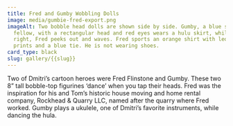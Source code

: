 ```yaml
---
title: Fred and Gumby Wobbling Dolls
image: media/gumbie-fred-export.png
imageAlt: Two bobble head dolls are shown side by side. Gumby, a blue skinned
  fellow, with a rectangular head and red eyes wears a hulu skirt, while to his
  right, Fred peeks out and waves. Fred sports an orange shirt with leopard
  prints and a blue tie. He is not wearing shoes.
card_type: black
slug: gallery/{{slug}}
---
```

Two of Dmitri’s cartoon heroes were Fred Flinstone and Gumby. These two 8” tall bobble-top figurines ‘dance’ when you tap their heads. Fred was the inspiration for his and Tom’s historic house moving and home rental company, Rockhead & Quarry LLC, named after the quarry where Fred worked. Gumby plays a ukulele, one of Dmitri’s favorite instruments, while dancing the hula.